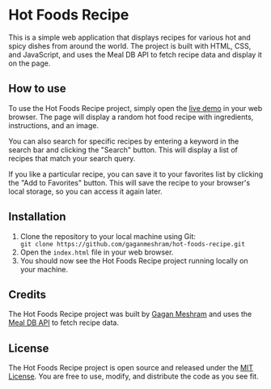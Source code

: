 <h1>Hot Foods Recipe</h1>
<p>This is a simple web application that displays recipes for various hot and spicy dishes from around the world. The project is built with HTML, CSS, and JavaScript, and uses the Meal DB API to fetch recipe data and display it on the page.</p>

<h2>How to use</h2>
    <p>To use the Hot Foods Recipe project, simply open the <a href="https://gaganmeshram.github.io/hot-foods-recipe/">live demo</a> in your web browser. The page will display a random hot food recipe with ingredients, instructions, and an image.</p>
    <p>You can also search for specific recipes by entering a keyword in the search bar and clicking the "Search" button. This will display a list of recipes that match your search query.</p>
    <p>If you like a particular recipe, you can save it to your favorites list by clicking the "Add to Favorites" button. This will save the recipe to your browser's local storage, so you can access it again later.</p>

<h2>Installation</h2>
    <ol>
      <li>Clone the repository to your local machine using Git:</li>
      <code>git clone https://github.com/gaganmeshram/hot-foods-recipe.git</code>
      <li>Open the <code>index.html</code> file in your web browser.</li>
      <li>You should now see the Hot Foods Recipe project running locally on your machine.</li>
    </ol>
<h2>Credits</h2>
    <p>The Hot Foods Recipe project was built by <a href="https://github.com/gaganmeshram">Gagan Meshram</a> and uses the <a href="https://www.themealdb.com/api.php">Meal DB API</a> to fetch recipe data.</p>
<h2>License</h2>
<p>The Hot Foods Recipe project is open source and released under the <a href="https://github.com/gaganmeshram/hot-foods-recipe/blob/main/LICENSE">MIT License</a>. You are free to use, modify, and distribute the code as you see fit.</p>
